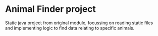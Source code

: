 # Animal Finder project

Static java project from original module, focussing on reading static files and implementing logic to find data relating to specific animals.
